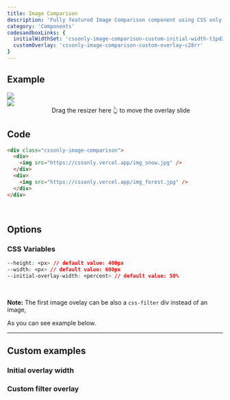 ```yaml
---
title: Image Comparison
description: 'Fully featured Image Comparison component using CSS only, no JS at all'
category: 'Components'
codesandboxLinks: {
  initialWidthSet: 'cssonly-image-comparison-custom-initial-width-t1pd2',
  customOverlay: 'cssonly-image-comparison-custom-overlay-c28rr'
}
---
```


## Example
<div class="p-10 text-center">
  <div class="cssonly-image-comparison">
    <div>
      <img src="/img_snow.jpg" style="max-width: unset !important;" />
    </div>
    <div>
      <img src="/img_forest.jpg" />
    </div>
  </div>
  <center>&nbsp;&nbsp;&nbsp;&nbsp;&nbsp;&nbsp; Drag the resizer here 👆 to move the overlay slide</center>
</div>

## Code
```html
<div class="cssonly-image-comparison">
  <div>
    <img src="https://cssonly.vercel.app/img_snow.jpg" />
  </div>
  <div>
    <img src="https://cssonly.vercel.app/img_forest.jpg" />
  </div>
</div>
```

<br>

## Options

### CSS Variables
```css
--height: <px> // default value: 400px
--width: <px> // default value: 600px
--initial-overlay-width: <percent> // default value: 50%
```

<br>

<d-alert type="info">

**Note:** The first image ovelay can be also a `css-filter` div instead of an image,

As you can see example below.

</d-alert>

---

## Custom examples

### Initial overlay width
<app-code-sandbox :url="codesandboxLinks.initialWidthSet" iframe-height="500px"></app-code-sandbox>

### Custom filter overlay
<app-code-sandbox :url="codesandboxLinks.customOverlay" iframe-height="500px"></app-code-sandbox>

<style>
.cssonly-image-comparison img {
  margin: 0;
}
</style>
